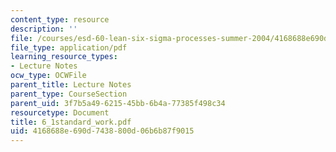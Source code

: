 ```yaml
---
content_type: resource
description: ''
file: /courses/esd-60-lean-six-sigma-processes-summer-2004/4168688e690d7438800d06b6b87f9015_6_1standard_work.pdf
file_type: application/pdf
learning_resource_types:
- Lecture Notes
ocw_type: OCWFile
parent_title: Lecture Notes
parent_type: CourseSection
parent_uid: 3f7b5a49-6215-45bb-6b4a-77385f498c34
resourcetype: Document
title: 6_1standard_work.pdf
uid: 4168688e-690d-7438-800d-06b6b87f9015
---
```


